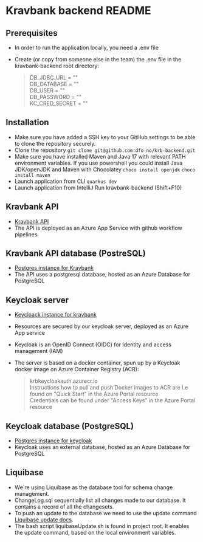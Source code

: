# Kravbank backend README

## Prerequisites

* In order to run the application locally, you need a .env file
* Create (or copy from someone else in the team) the .env file in the kravbank-backend root directory:

  > DB_JDBC_URL = ""\
  > DB_DATABASE = ""\
  > DB_USER = ""\
  > DB_PASSWORD = ""\
  > KC_CRED_SECRET = ""

## Installation

* Make sure you have added a SSH key to your GitHub settings to be able to clone the repository securely.
* Clone the repository
  ``git clone git@github.com:dfo-no/krb-backend.git``
* Make sure you have installed Maven and Java 17 with relevant PATH environment variables. If you use
  powershell you could install Java JDK/openJDK and Maven with Chocolatey
  ``choco install openjdk``
  ``choco install maven``
* Launch application from CLI
  ``quarkus dev``
* Launch application from IntelliJ
  Run kravbank-backend (Shift+F10)

## Kravbank API

* [Kravbank API](https://krb-backend-api.azurewebsites.net)
* The API is deployed as an Azure App Service with github workflow pipelines

## Kravbank API database (PostreSQL)

* [Postgres instance for Kravbank](https://krb-auth-postgres.postgres.database.azure.com)
* The API uses a postgresql database, hosted as an Azure Database for PostgreSQL

## Keycloak server

* [Keycloack instance for kravbank](https://krb-backend-auth.azurewebsites.net/)
* Resources are secured by our keycloak server, deployed as an Azure App service
* Keycloak is an OpenID Connect (OIDC) for Identity and access management (IAM)
* The server is based on a docker container, spun up by a Keycloak docker image on Azure Container Registry (ACR):

  > krbkeycloakauth.azurecr.io \
  > Instructions how to pull and push Docker images to ACR are I.e found on "Quick Start" in the Azure Portal resource \
  > Credentials can be found under "Access Keys" in the Azure Portal resource

## Keycloak database (PostgreSQL)

* [Postgres instance for keycloak](https://krb-auth-postgres.postgres.database.azure.com)
* Keycloak uses an external database, hosted as an Azure Database for PostgreSQL

## Liquibase

* We`re using Liquibase as the database tool for schema change management.
* ChangeLog.sql sequentially list all changes made to our database. It contains a record of all the changesets.
* To push an update to the database we need to use the update
  command  [Liquibase update docs](https://docs.liquibase.com/change-types/update.html).
* The bash script liquibaseUpdate.sh is found in project root. It enables the update command, based on the local
  environment variables.